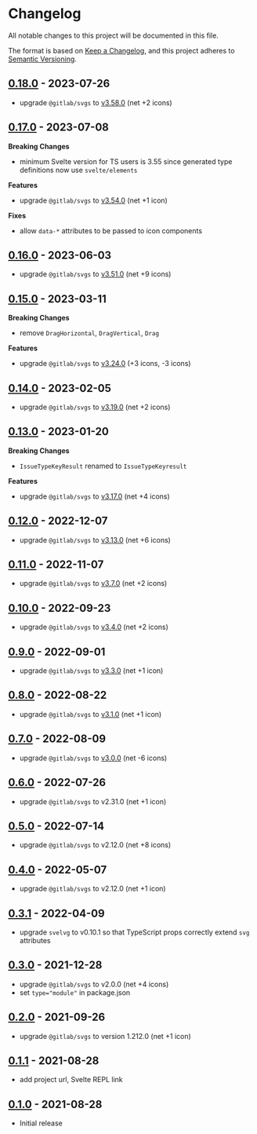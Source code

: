 # Changelog

All notable changes to this project will be documented in this file.

The format is based on [Keep a Changelog](https://keepachangelog.com/en/1.0.0/),
and this project adheres to [Semantic Versioning](https://semver.org/spec/v2.0.0.html).

## [0.18.0](https://github.com/metonym/svelte-gitlab-icons/releases/tag/v0.18.0) - 2023-07-26

- upgrade `@gitlab/svgs` to [v3.58.0](https://gitlab.com/gitlab-org/gitlab-svgs/-/releases/v3.58.0) (net +2 icons)


## [0.17.0](https://github.com/metonym/svelte-gitlab-icons/releases/tag/v0.17.0) - 2023-07-08

**Breaking Changes**

- minimum Svelte version for TS users is 3.55 since generated type definitions now use `svelte/elements`

**Features**

- upgrade `@gitlab/svgs` to [v3.54.0](https://gitlab.com/gitlab-org/gitlab-svgs/-/releases/v3.54.0) (net +1 icon)

**Fixes**

- allow `data-*` attributes to be passed to icon components

## [0.16.0](https://github.com/metonym/svelte-gitlab-icons/releases/tag/v0.16.0) - 2023-06-03

- upgrade `@gitlab/svgs` to [v3.51.0](https://gitlab.com/gitlab-org/gitlab-svgs/-/releases/v3.51.0) (net +9 icons)

## [0.15.0](https://github.com/metonym/svelte-gitlab-icons/releases/tag/v0.15.0) - 2023-03-11

**Breaking Changes**

- remove `DragHorizontal`, `DragVertical`, `Drag`

**Features**

- upgrade `@gitlab/svgs` to [v3.24.0](https://gitlab.com/gitlab-org/gitlab-svgs/-/releases/v3.24.0) (+3 icons, -3 icons)

## [0.14.0](https://github.com/metonym/svelte-gitlab-icons/releases/tag/v0.14.0) - 2023-02-05

- upgrade `@gitlab/svgs` to [v3.19.0](https://gitlab.com/gitlab-org/gitlab-svgs/-/releases/v3.19.0) (net +2 icons)

## [0.13.0](https://github.com/metonym/svelte-gitlab-icons/releases/tag/v0.13.0) - 2023-01-20

**Breaking Changes**

- `IssueTypeKeyResult` renamed to `IssueTypeKeyresult`

**Features**

- upgrade `@gitlab/svgs` to [v3.17.0](https://gitlab.com/gitlab-org/gitlab-svgs/-/releases/v3.17.0) (net +4 icons)

## [0.12.0](https://github.com/metonym/svelte-gitlab-icons/releases/tag/v0.12.0) - 2022-12-07

- upgrade `@gitlab/svgs` to [v3.13.0](https://gitlab.com/gitlab-org/gitlab-svgs/-/releases/v3.13.0) (net +6 icons)

## [0.11.0](https://github.com/metonym/svelte-gitlab-icons/releases/tag/v0.11.0) - 2022-11-07

- upgrade `@gitlab/svgs` to [v3.7.0](https://gitlab.com/gitlab-org/gitlab-svgs/-/releases/v3.7.0) (net +2 icons)

## [0.10.0](https://github.com/metonym/svelte-gitlab-icons/releases/tag/v0.10.0) - 2022-09-23

- upgrade `@gitlab/svgs` to [v3.4.0](https://gitlab.com/gitlab-org/gitlab-svgs/-/releases/v3.4.0) (net +2 icons)

## [0.9.0](https://github.com/metonym/svelte-gitlab-icons/releases/tag/v0.9.0) - 2022-09-01

- upgrade `@gitlab/svgs` to [v3.3.0](https://gitlab.com/gitlab-org/gitlab-svgs/-/releases/v3.3.0) (net +1 icon)

## [0.8.0](https://github.com/metonym/svelte-gitlab-icons/releases/tag/v0.8.0) - 2022-08-22

- upgrade `@gitlab/svgs` to [v3.1.0](https://gitlab.com/gitlab-org/gitlab-svgs/-/releases/v3.1.0) (net +1 icon)

## [0.7.0](https://github.com/metonym/svelte-gitlab-icons/releases/tag/v0.7.0) - 2022-08-09

- upgrade `@gitlab/svgs` to [v3.0.0](https://gitlab.com/gitlab-org/gitlab-svgs/-/releases/v3.0.0) (net -6 icons)

## [0.6.0](https://github.com/metonym/svelte-gitlab-icons/releases/tag/v0.6.0) - 2022-07-26

- upgrade `@gitlab/svgs` to v2.31.0 (net +1 icon)

## [0.5.0](https://github.com/metonym/svelte-gitlab-icons/releases/tag/v0.5.0) - 2022-07-14

- upgrade `@gitlab/svgs` to v2.12.0 (net +8 icons)

## [0.4.0](https://github.com/metonym/svelte-gitlab-icons/releases/tag/v0.4.0) - 2022-05-07

- upgrade `@gitlab/svgs` to v2.12.0 (net +1 icon)

## [0.3.1](https://github.com/metonym/svelte-gitlab-icons/releases/tag/v0.3.1) - 2022-04-09

- upgrade `svelvg` to v0.10.1 so that TypeScript props correctly extend `svg` attributes

## [0.3.0](https://github.com/metonym/svelte-gitlab-icons/releases/tag/v0.3.0) - 2021-12-28

- upgrade `@gitlab/svgs` to v2.0.0 (net +4 icons)
- set `type="module"` in package.json

## [0.2.0](https://github.com/metonym/svelte-gitlab-icons/releases/tag/v0.2.0) - 2021-09-26

- upgrade `@gitlab/svgs` to version 1.212.0 (net +1 icon)

## [0.1.1](https://github.com/metonym/svelte-gitlab-icons/releases/tag/v0.1.1) - 2021-08-28

- add project url, Svelte REPL link

## [0.1.0](https://github.com/metonym/svelte-gitlab-icons/releases/tag/v0.1.0) - 2021-08-28

- Initial release
